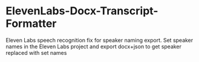 # ElevenLabs-Docx-Transcript-Formatter
Eleven Labs speech recognition fix for speaker naming export. Set speaker names in the Eleven Labs project and export docx+json to get speaker replaced with set names 

